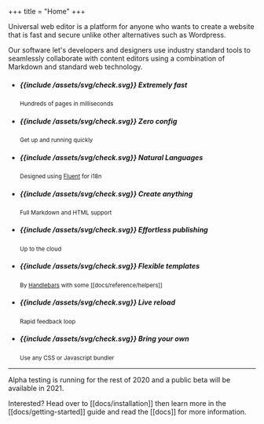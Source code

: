 +++
title = "Home"
+++

Universal web editor is a platform for anyone who wants to create a website that is fast and secure unlike other alternatives such as Wordpress.

Our software let's developers and designers use industry standard tools to seamlessly collaborate with content editors using a combination of Markdown and standard web technology.

<ul class="features">
  <li>
    <h5>{{include /assets/svg/check.svg}} Extremely fast</h5>
    <small>Hundreds of pages in milliseconds</small>
  </li>
  <li>
    <h5>{{include /assets/svg/check.svg}} Zero config</h5>
    <small>Get up and running quickly</small>
  </li>
  <li>
    <h5>{{include /assets/svg/check.svg}} Natural Languages</h5>
    <small>Designed using <a href="https://www.projectfluent.org/">Fluent</a> for i18n</small>
  </li>
  <li>
    <h5>{{include /assets/svg/check.svg}} Create anything</h5>
    <small>Full Markdown and HTML support</small>
  </li>
  <li>
    <h5>{{include /assets/svg/check.svg}} Effortless publishing</h5>
    <small>Up to the cloud</small>
  </li>
  <li>
    <h5>{{include /assets/svg/check.svg}} Flexible templates</h5>
    <small>By <a href="https://handlebarsjs.com/">Handlebars</a> with some [[docs/reference/helpers]]</small>
  </li>
  <li>
    <h5>{{include /assets/svg/check.svg}} Live reload</h5>
    <small>Rapid feedback loop</small>
  </li>
  <li>
    <h5>{{include /assets/svg/check.svg}} Bring your own</h5>
    <small>Use any CSS or Javascript bundler</small>
  </li>
</ul>

---

Alpha testing is running for the rest of 2020 and a public beta will be available in 2021.

Interested? Head over to [[docs/installation]] then learn more in the [[docs/getting-started]] guide and read the [[docs]] for more information.

[pulldown-cmark]: https://github.com/raphlinus/pulldown-cmark
[handlebars]: https://github.com/sunng87/handlebars-rust
